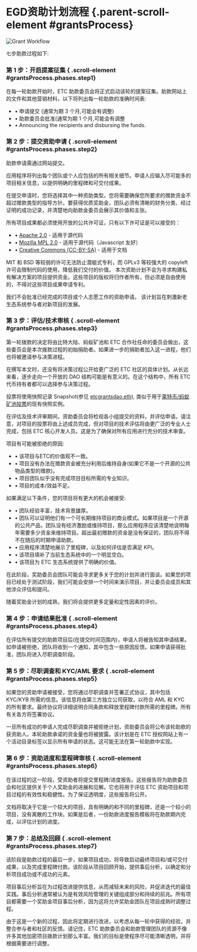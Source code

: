 # EGD资助计划流程 {.parent-scroll-element #grantsProcess}

![Grant Workflow](grants-workflow-cn.jpg)

七步助款过程如下:

### 第 1 步：开启提案征集 { .scroll-element #grantsProcess.phases.step1}

在每一轮助款开始时，ETC 助款委员会将正式启动该轮的提案征集。助款网站上的文件和其他营销材料，以下将列出每一轮助款的准确时间表:

- • 申请提交 (通常为期 3 个月,可能会有调整)
- • 助款委员会批准(通常为期 1 个月,可能会有调整
- • Announcing the recipients and disbursing the funds.

### 第 2 步：提交资助申请 { .scroll-element #grantsProcess.phases.step2}

助款申请需通过网站提交。

应用程序将列出每个团队或个人应包括的所有相关细节。申请人应输入尽可能多的项目相关信息，以提供明确的里程碑和可交付成果。

在提交申请时，您将选择其中一种资助类型。您将需要确保您所要求的赠款资金不超过赠款类型的指导方针。要获得优质奖助金，团队必须有清晰的财务分类、经过证明的成功记录，并清楚地向助款金委员会展示其价值和主张。

所有项目成果都必须使用开放的公共许可证，只有以下许可证是可以接受的：

- • [Apache 2.0](https://en.wikipedia.org/wiki/Apache_License) - 适用于源代码
- • [Mozilla MPL 2.0](https://en.wikipedia.org/wiki/Mozilla_Public_License) - 适用于源代码（Javascript 友好）
- • [Creative Commons (CC-BY-SA)](https://en.wikipedia.org/wiki/Creative_Commons_license) - 适用于文档


MIT 和 BSD 等较弱的许可无法防止潜艇式专利，而 GPLv3 等较强大的 copyleft 许可会限制代码的使用，降低我们交付的价值。 本次资助计划不会为寻求构建私有解决方案的项目提供资金。这些项目的版权将归作者所有，但必须是自由使用的，不得对这些项目成果申请专利。

我们不会批准已经完成的项目或个人志愿工作的资助申请。 该计划旨在刺激新老生态系统参与者对新项目的发展。


### 第 3 步：评估/技术审核 { .scroll-element #grantsProcess.phases.step3}

第一轮拨款的决定将由比特大陆、蚂蚁矿池和 ETC 合作社任命的委员会做出，这些委员会是本次拨款过程的初始捐助者。如果进一步的捐助者加入这一进程，他们也将被邀请参与决策进程。

在撰写本文时，还没有将决策过程公开给更广泛的 ETC 社区的具体计划。从长远来看，逐步走向一个开放的 DAO 结构可能是有意义的。在这个结构中，所有 ETC 代币持有者都可以选择参与决策过程。

投票将使用快照记录 Snapshot(参见 [etcgrantsdao.eth](https://snapshot.org/#/etcgrantsdao.eth)), 类似于用于[莱特币/蚂蚁矿池投票](https://snapshot.org/#/litecoin-antpool-dao.eth)的现有快照实例。

在评估及技术评审期间，资助委员会将检视各小组提交的资料，并评估申请。请注意，对项目的投票将由上述成员完成，但对项目的技术评估将由更广泛的专业人士完成，包括 ETC 核心开发人员。这是为了确保对所有应用进行充分的技术审查。

项目有可能被拒绝的原因:

- • 该项目与ETC的价值观不一致。
- • 项目没有办法在赠款资金被充分利用后维持自身(如果它不是一个开源的公共物品类型的赠款)。
- • 项目团队似乎没有完成项目目标所需的专业知识。
- • 项目的成本/效益不足。

如果满足以下条件，您的项目将有更大的机会被接受:

- • 团队经验丰富，技术背景雄厚。
- • 团队可以证明他们有一个可长期维持项目的商业模式。如果项目是一个开源的公共产品，团队没有经济激励或维持项目，那么应用程序应该清楚地说明每年需要多少资金来维持项目。超出最初赠款的资金是没有保证的，团队将不得不在随后的时期申请助款。
- • 应用程序清楚地展示了里程碑，以及如何评估是否满足 KPI。
- • 该项目填补了当前生态系统中的一个明显空白。
- • 该项目为 ETC 生态系统提供了明确的价值。

在此阶段，奖助委员会团队可能会寻求更多关于您的计划并进行面谈。如果您的项目已经处于测试阶段，我们可能会安排一个时间来演示项目，并让委员会成员和其他涉众评估和提问。

随着奖助金计划的成熟，我们将会提供更多定量和定性因素的评价。

### 第 4 步：申请结果批准 { .scroll-element #grantsProcess.phases.step4}

在评估所有提交的助款项目后(在提交时间范围内)，申请人将被告知其申请结果。如申请被拒绝，团队将收到一个通知，其中包含一些原因反馈。如果申请获得批准，团队将进入尽职调查阶段。

### 第 5 步：尽职调查和 KYC/AML 要求 { .scroll-element #grantsProcess.phases.step5}

如果您的资助申请被接受，您将通过尽职调查并签署正式协议，其中包括 KYC/KYB 所需的信息。该信息将由第三方独立公司获取，以符合 AML 和 KYC 的所有要求。最终协议将详细说明合同条款和释放里程碑付款所需的里程碑。所有有关各方将签署协议。

一旦所有成功的申请人完成尽职调查并被拒绝计划，资助委员会将公布该轮助款的获资助人。本轮助款承诺的资金量也将被披露。该计划是在 ETC 授权网站上有一个活动目录标签以显示所有申请的状态。这可能无法在第一轮助款中实现。

### 第 6 步：资助进度和里程碑审核 { .scroll-element #grantsProcess.phases.step6}

在该过程的这一阶段，受资助者将提交里程碑/进度报告。这些报告将为助款委员会和社区提供关于个人奖助金的进展和见解。它也将用于评估 ETC 资助项目和项目过程的有效性和稳健性。为了保证透明度，这些报告将公开。

文档将取决于它是一个较大的项目，具有明确的和不同的里程碑，还是一个较小的项目，没有离散的工作块。如果是后者，一份助款进度报告模板将在助款期内完成，以评估计划的进度。

### 第 7 步：总结及回顾 { .scroll-element #grantsProcess.phases.step7}

该阶段是助款过程的最后一步，如果项目成功，将导致启动最终项目和/或可交付成果，以及完成里程碑付款。该阶段从项目回顾开始，提供事后分析，以确定和分析项目成功或不成功的元素。

项目事后分析旨在为过程改进提供信息，从而减轻未来的风险，并促进迭代的最佳实践。事后分析通常被认为是有效风险管理的关键组成部分和持续的前兆。所有项目都需要一个奖助金项目事后分析，因为这将允许奖助金团队在项目成熟时调整过程。

由于这是一个新的过程，因此将定期进行改进，以考虑从每一轮中获得的经验，并整合参与者和社区的反馈。请记住，ETC 助款委员会和助款管理团队的资源不像许多其他加密项目拨款计划那么丰富。我们的目标是使程序尽可能清晰透明，并将根据需要进行调整。
